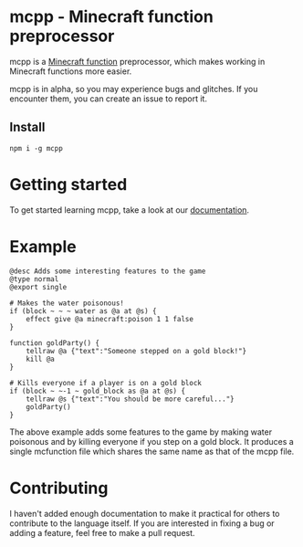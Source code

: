 # mcpp - Minecraft function preprocessor
mcpp is a [Minecraft function](https://minecraft.gamepedia.com/Function) preprocessor, which makes working in Minecraft functions more easier.

mcpp is in alpha, so you may experience bugs and glitches. If you encounter them, you can create an issue to report it.

## Install
```
npm i -g mcpp
```

# Getting started
To get started learning mcpp, take a look at our [documentation](https://github.com/thelennylord/mcpp/wiki).


# Example
```
@desc Adds some interesting features to the game
@type normal
@export single

# Makes the water poisonous!
if (block ~ ~ ~ water as @a at @s) {
    effect give @a minecraft:poison 1 1 false
}

function goldParty() {
    tellraw @a {"text":"Someone stepped on a gold block!"}
    kill @a
}

# Kills everyone if a player is on a gold block
if (block ~ ~-1 ~ gold_block as @a at @s) {
    tellraw @s {"text":"You should be more careful..."}
    goldParty()
}
```
The above example adds some features to the game by making water poisonous and by killing everyone if you step on a gold block. It produces a single mcfunction file which shares the same name as that of the mcpp file.


# Contributing
I haven't added enough documentation to make it practical for others to contribute to the language itself. If you are interested in fixing a bug or adding a feature, feel free to make a pull request.

